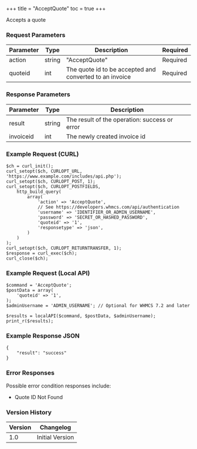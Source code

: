 +++
title = "AcceptQuote"
toc = true
+++

Accepts a quote

### Request Parameters

| Parameter | Type | Description | Required |
| --------- | ---- | ----------- | -------- |
| action | string | "AcceptQuote" | Required |
| quoteid | int | The quote id to be accepted and converted to an invoice | Required |

### Response Parameters

| Parameter | Type | Description |
| --------- | ---- | ----------- |
| result | string | The result of the operation: success or error |
| invoiceid | int | The newly created invoice id |


### Example Request (CURL)

```
$ch = curl_init();
curl_setopt($ch, CURLOPT_URL, 'https://www.example.com/includes/api.php');
curl_setopt($ch, CURLOPT_POST, 1);
curl_setopt($ch, CURLOPT_POSTFIELDS,
    http_build_query(
        array(
            'action' => 'AcceptQuote',
            // See https://developers.whmcs.com/api/authentication
            'username' => 'IDENTIFIER_OR_ADMIN_USERNAME',
            'password' => 'SECRET_OR_HASHED_PASSWORD',
            'quoteid' => '1',
            'responsetype' => 'json',
        )
    )
);
curl_setopt($ch, CURLOPT_RETURNTRANSFER, 1);
$response = curl_exec($ch);
curl_close($ch);
```


### Example Request (Local API)

```
$command = 'AcceptQuote';
$postData = array(
    'quoteid' => '1',
);
$adminUsername = 'ADMIN_USERNAME'; // Optional for WHMCS 7.2 and later

$results = localAPI($command, $postData, $adminUsername);
print_r($results);
```


### Example Response JSON

```
{
    "result": "success"
}
```


### Error Responses

Possible error condition responses include:

* Quote ID Not Found


### Version History

| Version | Changelog |
| ------- | --------- |
| 1.0 | Initial Version |
